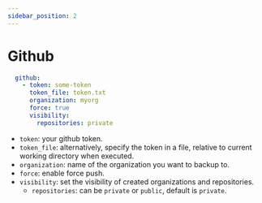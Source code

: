```yaml
---
sidebar_position: 2
---
```


# Github

```yaml title="config"
  github:
    - token: some-token
      token_file: token.txt
      organization: myorg
      force: true
      visibility:
        repositories: private
```
- `token`: your github token.
- `token_file`: alternatively, specify the token in a file, relative to current working directory when executed.
- `organization`: name of the organization you want to backup to.
- `force`: enable force push.
- `visibility`: set the visibility of created organizations and repositories.
    - `repositories`: can be `private` or `public`, default is `private`.
